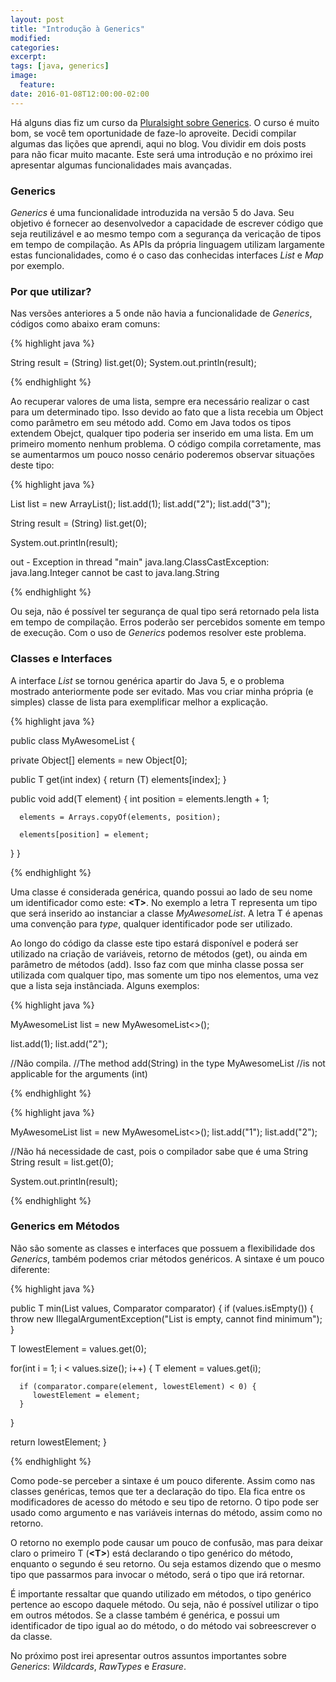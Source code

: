 ```yaml
---
layout: post
title: "Introdução à Generics"
modified:
categories: 
excerpt:
tags: [java, generics]
image:
  feature:
date: 2016-01-08T12:00:00-02:00
---
```


Há alguns dias fiz um curso da [Pluralsight sobre Generics](https://app.pluralsight.com/library/courses/java-generics/table-of-contents). O curso é muito bom, se você tem oportunidade de faze-lo aproveite. Decidi compilar algumas das lições que aprendi, aqui no blog. Vou dividir em dois posts para não ficar muito macante. Este será uma introdução e no próximo irei apresentar algumas funcionalidades mais avançadas.

### Generics

*Generics* é uma funcionalidade introduzida na versão 5 do Java. Seu objetivo é fornecer ao desenvolvedor a capacidade de escrever código que seja reutilizável e ao mesmo tempo com a segurança da vericação de tipos em tempo de compilação. As APIs da própria linguagem utilizam largamente estas funcionalidades, como é o caso das conhecidas interfaces *List* e *Map* por exemplo.

### Por que utilizar?

Nas versões anteriores a 5 onde não havia a funcionalidade de *Generics*, códigos como abaixo eram comuns:

{% highlight java %}

String result = (String) list.get(0);
System.out.println(result);

{% endhighlight %}

Ao recuperar valores de uma lista, sempre era necessário realizar o cast para um determinado tipo. Isso devido ao fato que a lista recebia um Object como parâmetro em seu método add. Como em Java todos os tipos extendem Obejct, qualquer tipo poderia ser inserido em uma lista. Em um primeiro momento nenhum problema. O código compila corretamente, mas se aumentarmos um pouco nosso cenário poderemos observar situações deste tipo:

{% highlight java %}

List list = new ArrayList();
list.add(1);
list.add("2");
list.add("3");

String result = (String) list.get(0);

System.out.println(result);

out - Exception in thread "main" java.lang.ClassCastException:
 java.lang.Integer cannot be cast to java.lang.String

{% endhighlight %}

Ou seja, não é possível ter segurança de qual tipo será retornado pela lista em tempo de compilação. Erros poderão ser percebidos somente em tempo de execução. Com o uso de *Generics* podemos resolver este problema. 

### Classes e Interfaces

A interface *List* se tornou genérica apartir do Java 5, e o problema mostrado anteriormente pode ser evitado. Mas vou criar minha própria (e simples) classe de lista para exemplificar melhor a explicação.

{% highlight java %}

public class MyAwesomeList<T> {
	
   private Object[] elements = new Object[0];

   public T get(int index) {
      return (T) elements[index];
   }

   public void add(T element) {
      int position = elements.length + 1;
	
      elements = Arrays.copyOf(elements, position);
	
      elements[position] = element;
   }
}

{% endhighlight %}

Uma classe é considerada genérica, quando possui ao lado de seu nome um identificador como este: **\<T\>**. No exemplo a letra T representa um tipo que será inserido ao instanciar a classe *MyAwesomeList*. A letra T é apenas uma convenção para *type*, qualquer identificador pode ser utilizado.

Ao longo do código da classe este tipo estará disponível e poderá ser utilizado na criação de variáveis, retorno de métodos (get), ou ainda em parâmetro de métodos (add). Isso faz com que minha classe possa ser utilizada com qualquer tipo, mas somente um tipo nos elementos, uma vez que a lista seja instânciada. Alguns exemplos:

{% highlight java %}

MyAwesomeList<String> list = new MyAwesomeList<>();

list.add(1);
list.add("2");

//Não compila. 
//The method add(String) in the type MyAwesomeList<String>
//is not applicable for the arguments (int)

{% endhighlight %}

{% highlight java %}

MyAwesomeList<String> list = new MyAwesomeList<>();
list.add("1");
list.add("2");

//Não há necessidade de cast, pois o compilador sabe que é uma String
String result = list.get(0);

System.out.println(result);

{% endhighlight %}

### Generics em Métodos

Não são somente as classes e interfaces que possuem a flexibilidade dos *Generics*, também podemos criar métodos genéricos. A sintaxe é um pouco diferente:

{% highlight java %}

public <T> T min(List<T> values, Comparator<T> comparator) {
   if (values.isEmpty()) {
      throw new IllegalArgumentException("List is empty, cannot find minimum");
   }
	
   T lowestElement = values.get(0);
	
   for(int i = 1; i < values.size(); i++) {
      T element = values.get(i);
		
      if (comparator.compare(element, lowestElement) < 0) {
         lowestElement = element;
      }
   }
	
   return lowestElement;
}

{% endhighlight %}

Como pode-se perceber a sintaxe é um pouco diferente. Assim como nas classes genéricas, temos que ter a declaração do tipo. Ela fica entre os modificadores de acesso do método e seu tipo de retorno. O tipo pode ser usado como argumento e nas variáveis internas do método, assim como no retorno.

O retorno no exemplo pode causar um pouco de confusão, mas para deixar claro o primeiro T (**\<T\>**) está declarando o tipo genérico do método, enquanto o segundo é seu retorno. Ou seja estamos dizendo que o mesmo tipo que passarmos para invocar o método, será o tipo que irá retornar.

É importante ressaltar que quando utilizado em métodos, o tipo genérico pertence ao escopo daquele método. Ou seja, não é possível utilizar o tipo em outros métodos. Se a classe também é genérica, e possui um identificador de tipo igual ao do método, o do método vai sobreescrever o da classe.

No próximo post irei apresentar outros assuntos importantes sobre *Generics*: *Wildcards*, *RawTypes* e *Erasure*. 